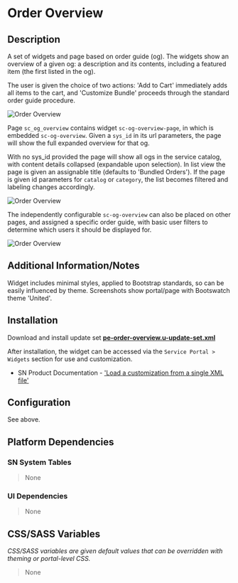 # Order Overview

## Description

A set of widgets and page based on order guide (og). The widgets show an overview of a given og: a description and its contents, including a featured item (the first listed in the og).

The user is given the choice of two actions: 'Add to Cart' immediately adds all items to the cart, and 'Customize Bundle' proceeds through the standard order guide procedure.

![Order Overview](https://raw.githubusercontent.com/platform-experience/serviceportal-widget-library/master/src/pe-order-overview/images/pe-order-overview.png)

Page `sc_og_overview` contains widget `sc-og-overview-page`, in which is embedded `sc-og-overview`. Given a `sys_id` in its url parameters, the page will show the full expanded overview for that og.

With no sys_id provided the page will show all ogs in the service catalog, with content details collapsed (expandable upon selection). In list view the page is given an assignable title (defaults to 'Bundled Orders'). If the page is given id parameters for `catalog` or `category`, the list becomes filtered and labeling changes accordingly.

![Order Overview](https://raw.githubusercontent.com/platform-experience/serviceportal-widget-library/master/src/pe-order-overview/images/pe-order-overview-list.png)

The independently configurable `sc-og-overview` can also be placed on other pages, and assigned a specific order guide, with basic user filters to determine which users it should be displayed for.

![Order Overview](https://raw.githubusercontent.com/platform-experience/serviceportal-widget-library/master/src/pe-order-overview/images/pe-order-overview-in-portal.png)

## Additional Information/Notes

Widget includes minimal styles, applied to Bootstrap standards, so can be easily influenced by theme. Screenshots show portal/page with Bootswatch theme 'United'.

## Installation

Download and install update set **[pe-order-overview.u-update-set.xml](https://github.com/platform-experience/serviceportal-widget-library/blob/master/src/pe-order-overview/pe-order-overview.u-update-set.xml)**

After installation, the widget can be accessed via the `Service Portal > Widgets` section for use and customization.

* SN Product Documentation - ['Load a customization from a single XML file'](https://docs.servicenow.com/bundle/kingston-application-development/page/build/system-update-sets/task/t_SaveAnUpdateSetAsAnXMLFile.html)

## Configuration

See above.

## Platform Dependencies

### SN System Tables

> None

### UI Dependencies

> None

## CSS/SASS Variables

_CSS/SASS variables are given default values that can be overridden with theming or portal-level CSS._

> None
